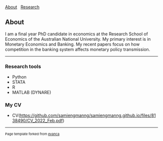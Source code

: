 [About](/About) &nbsp; [Research](/Research) &nbsp; 

## About 

I am a final year PhD candidate in economics at the Research School of Economics of the Australian National University. My primary interest is in Monetary Economics and Banking. My recent papers focus on how competition in the banking system affects monetary policy transmission.  

---

### Research tools

* Python 
* STATA
* R
* MATLAB (DYNARE)

### My CV
* CV(https://github.com/samiengmanng/samiengmanng.github.io/files/8138490/CV_2022_Feb.pdf)


---
<p style="font-size:11px">Page template forked from <a href="https://github.com/evanca/quick-portfolio">evanca</a></p>
<!-- Remove above link if you don't want to attibute -->
